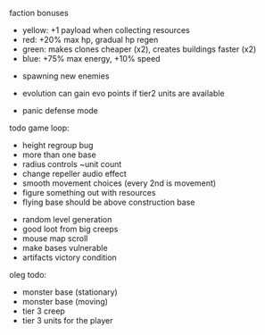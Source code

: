 faction bonuses
* yellow: +1 payload when collecting resources
* red: +20% max hp, gradual hp regen
* green: makes clones cheaper (x2), creates buildings faster (x2)
* blue: +75% max energy, +10% speed

- spawning new enemies

- evolution can gain evo points if tier2 units are available
- panic defense mode

todo game loop:
+ height regroup bug
+ more than one base
+ radius controls ~unit count
+ change repeller audio effect
+ smooth movement choices (every 2nd is movement)
+ figure something out with resources
+ flying base should be above construction base
- random level generation
- good loot from big creeps
- mouse map scroll
- make bases vulnerable
- artifacts victory condition

oleg todo:
- monster base (stationary)
- monster base (moving)
- tier 3 creep
- tier 3 units for the player
